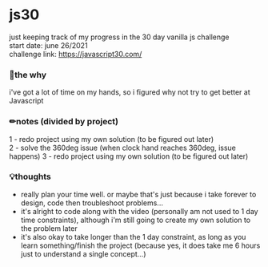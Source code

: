 # js30
just keeping track of my progress in the 30 day vanilla js challenge  
start date: june 26/2021  
challenge link: https://javascript30.com/

### 🌱the why
i've got a lot of time on my hands, so i figured why not try to get better at Javascript

### ✏notes (divided by project)
1 - redo project using my own solution (to be figured out later)  
2 - solve the 360deg issue (when clock hand reaches 360deg, issue happens)
3 - redo project using my own solution (to be figured out later)  

### 💡thoughts
- really plan your time well.  or maybe that's just because i take forever to design, code then troubleshoot problems...
- it's alright to code along with the video (personally am not used to 1 day time constraints), although i'm still going to create my own solution to the problem later
- it's also okay to take longer than the 1 day constraint, as long as you learn something/finish the project (because yes, it does take me 6 hours just to understand a single concept...)
